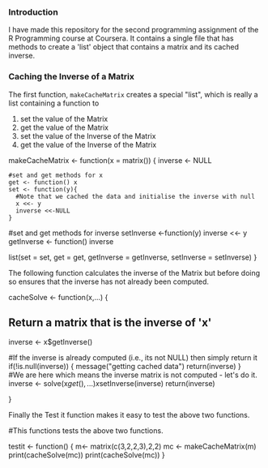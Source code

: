 ### Introduction

I have made this repository for the second programming assignment of the R Programming course at Coursera. It contains a single file that has methods to create a 'list' object that contains a matrix and its cached inverse.

### Caching the Inverse of a Matrix

The first function, `makeCacheMatrix` creates a special "list", which is
really a list containing a function to

1.  set the value of the Matrix
2.  get the value of the Matrix
3.  set the value of the Inverse of the Matrix
4.  get the value of the Inverse of the Matrix



<!-- -->


  makeCacheMatrix <- function(x = matrix()) {
    inverse <- NULL
  
    #set and get methods for x
    get <- function() x
    set <- function(y){
      #Note that we cached the data and initialise the inverse with null
      x <<- y
      inverse <<-NULL
    }


  #set and get methods for inverse
  setInverse <-function(y) inverse <<- y
  getInverse <- function() inverse

  list(set = set, get = get, getInverse = getInverse, setInverse = setInverse)
}

The following function calculates the inverse of the Matrix but before doing so ensures that the inverse has not already been computed.

cacheSolve <- function(x,...) {

  ## Return a matrix that is the inverse of 'x'
  inverse <- x$getInverse()

  #If the inverse is already computed (i.e., its not NULL) then simply return it
  if(!is.null(inverse)) {
    message("getting cached data")
    return(inverse)
  }   
  #We are here which means the inverse matrix is not computed - let's do it.
  inverse <- solve(x$get(),...)
  x$setInverse(inverse)
  return(inverse)

}

Finally the Test it function makes it easy to test the above two functions.


#This functions tests the above two functions.

testit <- function()
{
  m<- matrix(c(3,2,2,3),2,2)
  mc <- makeCacheMatrix(m)
  print(cacheSolve(mc))
  print(cacheSolve(mc))
}
